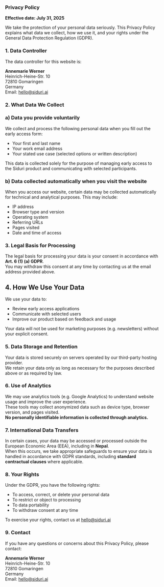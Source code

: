 
### Privacy Policy

**Effective date: July 31, 2025**

We take the protection of your personal data seriously. This Privacy Policy explains what data we collect, how we use it, and your rights under the General Data Protection Regulation (GDPR).

### 1. Data Controller

The data controller for this website is:

**Annemarie Werner**  
Heinrich-Heine-Str. 10  
72810 Gomaringen  
Germany  
Email: [hello@siduri.ai](mailto:hello@siduri.ai)

### 2. What Data We Collect

### a) Data you provide voluntarily

We collect and process the following personal data when you fill out the early access form:

- Your first and last name  
- Your work email address  
- Your stated use case (selected options or written description)

This data is collected solely for the purpose of managing early access to the Siduri product and communicating with selected participants.

### b) Data collected automatically when you visit the website

When you access our website, certain data may be collected automatically for technical and analytical purposes. This may include:

- IP address  
- Browser type and version  
- Operating system  
- Referring URLs  
- Pages visited  
- Date and time of access

### 3. Legal Basis for Processing

The legal basis for processing your data is your consent in accordance with **Art. 6 (1) (a) GDPR**.  
You may withdraw this consent at any time by contacting us at the email address provided above.

## 4. How We Use Your Data

We use your data to:

- Review early access applications  
- Communicate with selected users  
- Improve our product based on feedback and usage

Your data will not be used for marketing purposes (e.g. newsletters) without your explicit consent.

### 5. Data Storage and Retention

Your data is stored securely on servers operated by our third-party hosting provider.  
We retain your data only as long as necessary for the purposes described above or as required by law.

### 6. Use of Analytics

We may use analytics tools (e.g. Google Analytics) to understand website usage and improve the user experience.  
These tools may collect anonymized data such as device type, browser version, and pages visited.  
**No personally identifiable information is collected through analytics.**

### 7. International Data Transfers

In certain cases, your data may be accessed or processed outside the European Economic Area (EEA), including in **Nepal**.  
When this occurs, we take appropriate safeguards to ensure your data is handled in accordance with GDPR standards, including **standard contractual clauses** where applicable.

### 8. Your Rights

Under the GDPR, you have the following rights:

- To access, correct, or delete your personal data  
- To restrict or object to processing  
- To data portability  
- To withdraw consent at any time

To exercise your rights, contact us at [hello@siduri.ai](mailto:hello@siduri.ai)

### 9. Contact

If you have any questions or concerns about this Privacy Policy, please contact:

**Annemarie Werner**  
Heinrich-Heine-Str. 10  
72810 Gomaringen  
Germany  
Email: [hello@siduri.ai](mailto:hello@siduri.ai)
